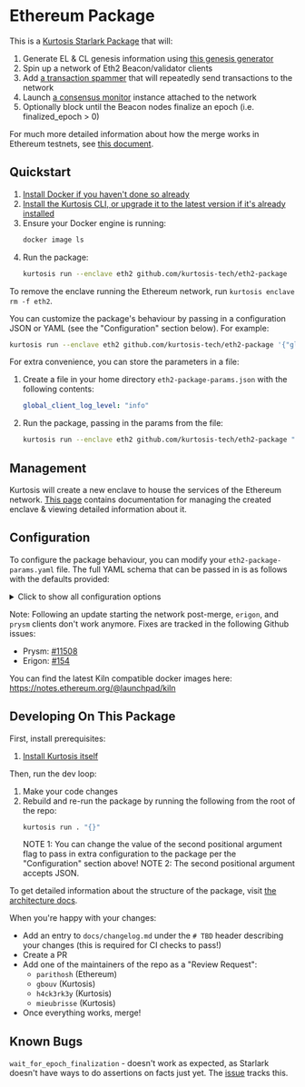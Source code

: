 Ethereum Package
=======================

This is a [Kurtosis Starlark Package][starlark-docs] that will:

1. Generate EL & CL genesis information using [this genesis generator](https://github.com/skylenet/ethereum-genesis-generator)
1. Spin up a network of Eth2 Beacon/validator clients
1. Add [a transaction spammer](https://github.com/kurtosis-tech/tx-fuzz) that will repeatedly send transactions to the network
1. Launch [a consensus monitor](https://github.com/ralexstokes/ethereum_consensus_monitor) instance attached to the network
1. Optionally block until the Beacon nodes finalize an epoch (i.e. finalized_epoch > 0)

For much more detailed information about how the merge works in Ethereum testnets, see [this document](https://notes.ethereum.org/@ExXcnR0-SJGthjz1dwkA1A/H1MSKgm3F).

Quickstart
----------

1. [Install Docker if you haven't done so already][docker-installation]
1. [Install the Kurtosis CLI, or upgrade it to the latest version if it's already installed][kurtosis-cli-installation]
1. Ensure your Docker engine is running:
   ```bash
   docker image ls
   ```
1. Run the package:
   ```bash
   kurtosis run --enclave eth2 github.com/kurtosis-tech/eth2-package
   ```
   
To remove the enclave running the Ethereum network, run `kurtosis enclave rm -f eth2`.
   
You can customize the package's behaviour by passing in a configuration JSON or YAML (see the "Configuration" section below). For example:

```bash
kurtosis run --enclave eth2 github.com/kurtosis-tech/eth2-package '{"global_client_log_level": "info"}'
```

For extra convenience, you can store the parameters in a file:

1. Create a file in your home directory `eth2-package-params.json` with the following contents:

   ```yaml
   global_client_log_level: "info"
   ```

1. Run the package, passing in the params from the file:
   ```bash
   kurtosis run --enclave eth2 github.com/kurtosis-tech/eth2-package "$(cat ~/eth2-package-params.json)"
   ```

Management
----------

Kurtosis will create a new enclave to house the services of the Ethereum network. [This page][using-the-cli] contains documentation for managing the created enclave & viewing detailed information about it.

Configuration
-------------

To configure the package behaviour, you can modify your `eth2-package-params.yaml` file. The full YAML schema that can be passed in is as follows with the defaults provided:

<details>
    <summary>Click to show all configuration options</summary>

<!-- Yes, it's weird that none of this is indented but it's intentional - indenting anything inside this "details" expandable will cause it to render weird" -->
```json
{
    //  Specification of the participants in the network
    "participants": [
        {
            //  The type of EL client that should be started
            //  Valid values are "geth", "nethermind", "erigon" and "besu"
            "el_client_type": "geth",

            //  The Docker image that should be used for the EL client; leave blank to use the default for the client type
            //  Defaults by client:
            //  - geth: ethereum/client-go:latest
            //  - erigon: thorax/erigon:devel
            //  - nethermind: nethermind/nethermind:latest
            //  - besu: hyperledger/besu:develop            
            "el_client_image": "",

            //  The log level string that this participant's EL client should log at
            //  If this is emptystring then the global `logLevel` parameter's value will be translated into a string appropriate for the client (e.g. if
            //   global `logLevel` = `info` then Geth would receive `3`, Besu would receive `INFO`, etc.)
            //  If this is not emptystring, then this value will override the global `logLevel` setting to allow for fine-grained control
            //   over a specific participant's logging
            "el_client_log_level": "",

            //  A list of optional extra params that will be passed to the EL client container for modifying its behaviour
            "el_extra_params": [],

            //  The type of CL client that should be started
            //  Valid values are "nimbus", "lighthouse", "lodestar", "teku", and "prysm"
            "cl_client_type": "lighthouse",

            //  The Docker image that should be used for the EL client; leave blank to use the default for the client type
            //  Defaults by client (note that Prysm is different in that it requires two images - a Beacon and a validator - separated by a comma):
            //  - lighthouse: sigp/lighthouse:latest
            //  - teku: consensys/teku:latest
            //  - nimbus: statusim/nimbus-eth2:multiarch-latest
            //  - prysm: gcr.io/prysmaticlabs/prysm/beacon-chain:latest,gcr.io/prysmaticlabs/prysm/validator:latest
            //  - lodestar: chainsafe/lodestar:next
            "cl_client_image": "",

            //  The log level string that this participant's EL client should log at
            //  If this is emptystring then the global `logLevel` parameter's value will be translated into a string appropriate for the client (e.g. if
            //   global `logLevel` = `info` then Teku would receive `INFO`, Prysm would receive `info`, etc.)
            //  If this is not emptystring, then this value will override the global `logLevel` setting to allow for fine-grained control
            //   over a specific participant's logging
            "cl_client_log_level": "",

            //  A list of optional extra params that will be passed to the CL client Beacon container for modifying its behaviour
            //  If the client combines the Beacon & validator nodes (e.g. Teku, Nimbus), then this list will be passed to the combined Beacon-validator node
            "beacon_extra_params": [],

            //  A list of optional extra params that will be passed to the CL client validator container for modifying its behaviour
            //  If the client combines the Beacon & validator nodes (e.g. Teku, Nimbus), then this list will also be passed to the combined Beacon-validator node
            "validator_extra_params": [],

            // A set of parameters the node needs to reach an external block building network
            // If `null` then the builder infrastructure will not be instantiated
            // Example:
            // 
            // "relay_endpoints": [
            //   "https://0xdeadbeefcafa@relay.example.com",
            //   "https://0xdeadbeefcafb@relay.example.com",
            //   "https://0xdeadbeefcafc@relay.example.com",
            //   "https://0xdeadbeefcafd@relay.example.com"
            //  ]
            "builder_network_params": null
        }
    ],

    //  Configuration parameters for the Eth network
    "network_params": {
        //  The network ID of the Eth1 network
        "network_id": "3151908",

        //  The address of the staking contract address on the Eth1 chain
        "deposit_contract_address": "0x4242424242424242424242424242424242424242",

        //  Number of seconds per slot on the Beacon chain
        "seconds_per_slot": 12,

        //  Number of slots in an epoch on the Beacon chain
        "slots_per_epoch": 32,

        //  The number of validator keys that each CL validator node should get
        "num_validator_keys_per_node": 64,

        //  This mnemonic will a) be used to create keystores for all the types of validators that we have and b) be used to generate a CL genesis.ssz that has the children
        //   validator keys already preregistered as validators
        "preregistered_validator_keys_mnemonic": "giant issue aisle success illegal bike spike question tent bar rely arctic volcano long crawl hungry vocal artwork sniff fantasy very lucky have athlete"

    },
    
    // True by defaults such that in addition to the Ethereum network:
    //  - A transaction spammer is launched to fake transactions sent to the network
    //  - Forkmon will be launched after CL genesis has happened
    //  - A prometheus will be started, coupled with grafana
    // If set to false:
    //  - only Ethereum network (EL and CL nodes) will be launched. Nothing else (no transaction spammer)
    //  - params for the CL nodes will be ignored (e.g. CL node image, CL node extra params)
    "launch_additional_services": true,

    //  If set, the package will block until a finalized epoch has occurred.
    //  If `waitForVerifications` is set to true, this extra wait will be skipped.
    "wait_for_finalization": false,

    //  If set to true, the package will block until all verifications have passed
    "wait_for_verifications": false,

    //  If set, after the merge, this will be the maximum number of epochs wait for the verifications to succeed.
    "verifications_epoch_limit": 5,

    //  The global log level that all clients should log at
    //  Valid values are "error", "warn", "info", "debug", and "trace"
    //  This value will be overridden by participant-specific values
    "global_client_log_level": "info",

    // Supports three valeus
    // Default: None - no mev boost, mev builder, mev flood or relays are spun up
    // mock - mock-builder & mev-boost are spun up
    // full - mev-boost, relays, flooder and builder are all spun up
    "mev_type": None
}
```
</details>

Note: Following an update starting the network post-merge, `erigon`, and `prysm` clients don't work anymore. Fixes are tracked in the following Github issues:
- Prysm: [#11508][prysm-issue]
- Erigon: [#154][erigon-issue]

You can find the latest Kiln compatible docker images here: https://notes.ethereum.org/@launchpad/kiln

Developing On This Package
-------------------------
First, install prerequisites:
1. [Install Kurtosis itself][kurtosis-cli-installation]

Then, run the dev loop:
1. Make your code changes
1. Rebuild and re-run the package by running the following from the root of the repo:
   ```bash
   kurtosis run . "{}"
   ```
   NOTE 1: You can change the value of the second positional argument flag to pass in extra configuration to the package per the "Configuration" section above!
   NOTE 2: The second positional argument accepts JSON.

To get detailed information about the structure of the package, visit [the architecture docs](./docs/architecture.md).

When you're happy with your changes:
- Add an entry to `docs/changelog.md` under the `# TBD` header describing your changes (this is required for CI checks to pass!)
- Create a PR
- Add one of the maintainers of the repo as a "Review Request":
    - `parithosh` (Ethereum)
    - `gbouv` (Kurtosis)
    - `h4ck3rk3y` (Kurtosis)
    - `mieubrisse` (Kurtosis)
- Once everything works, merge! 

## Known Bugs

`wait_for_epoch_finalization` - doesn't work as expected, as Starlark doesn't have ways to do assertions on facts just yet. The [issue](https://github.com/kurtosis-tech/eth2-package/issues/15) tracks this.

<!------------------------ Only links below here -------------------------------->
[docker-installation]: https://docs.docker.com/get-docker/
[kurtosis-cli-installation]: https://docs.kurtosis.com/install
[starlark-docs]: https://docs.kurtosis.com/starlark-reference
[using-the-cli]: https://docs.kurtosis.com/cli
[prysm-issue]: https://github.com/prysmaticlabs/prysm/issues/11508
[erigon-issue]: https://github.com/kurtosis-tech/eth2-merge-kurtosis-module/issues/154
